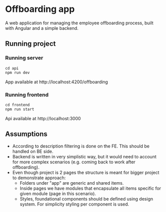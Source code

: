 # Offboarding app
A web application for managing the employee offboarding process, built with Angular and a simple backend.

## Running project
### Running server
```
cd api
npm run dev
```
App available at http://localhost:4200/offboarding 

### Running frontend
```
cd frontend
npm run start
```
Api available at http://localhost:3000

## Assumptions
- According to description filtering is done on the FE. This should be handled on BE side.
- Backend is written in very simplistic way, but it would need to account for more complex scenarios (e.g. coming back to work after offboarding).
- Even though project is 2 pages the structure is meant for bigger project to demonstrate approach:
  - Folders under "app" are generic and shared items.
  - Inside pages we have modules that encapsulate all items specific for given module (page in this scenario).
  - Styles, foundational components should be defined using design system. For simplicity styling per component is used.
